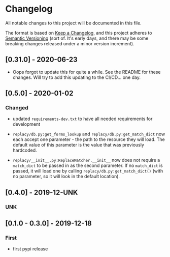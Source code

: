 # Changelog

All notable changes to this project will be documented in this file.

The format is based on [Keep a Changelog](https://keepachangelog.com/en/1.0.0/),
and this project adheres to [Semantic Versioning](https://semver.org/spec/v2.0.0.html) (sort of. It's early days, and there may be some breaking changes released under a minor version increment).

## [0.31.0] - 2020-06-23

- Oops forgot to update this for quite a while. See the README for these changes. Will try to add this updating to the CI/CD... one day.

## [0.5.0] - 2020-01-02

### Changed

- updated `requirements-dev.txt` to have all needed requirements for development

- `replacy/db.py:get_forms_lookup` and `replacy/db.py:get_match_dict` now each accept one parameter - the path to the resource they will load. The default value of this parameter is the value that was previously hardcoded.

- `replacy/__init__.py:ReplaceMatcher.__init__` now does not require a `match_dict` to be passed in as the second parameter. If no `match_dict` is passed, it will load one by calling `replacy/db.py:get_match_dict()` (with no parameter, so it will look in the default location).

## [0.4.0] - 2019-12-UNK

### UNK

## [0.1.0 - 0.3.0] - 2019-12-18

### First

- first pypi release
